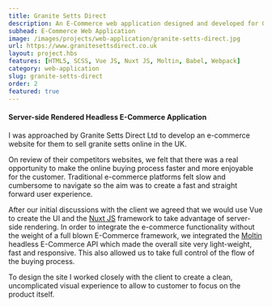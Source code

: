 ```yaml
---
title: Granite Setts Direct
description: An E-Commerce web application designed and developed for Granite Setts Direct Ltd using a headless e-commerce API
subhead: E-Commerce Web Application
image: /images/projects/web-application/granite-setts-direct.jpg
url: https://www.granitesettsdirect.co.uk
layout: project.hbs
features: [HTML5, SCSS, Vue JS, Nuxt JS, Moltin, Babel, Webpack]
category: web-application
slug: granite-setts-direct
order: 2
featured: true
---
```


#### Server-side Rendered Headless E-Commerce Application

I was approached by Granite Setts Direct Ltd to develop an e-commerce website for
them to sell granite setts online in the UK.

On review of their competitors websites, we felt that there was a real opportunity
to make the online buying process faster and more enjoyable for the customer. Traditional
e-commerce platforms felt slow and cumbersome to navigate so the aim was to create a
fast and straight forward user experience.

After our initial discussions with the client we agreed that we would use Vue to create
the UI and the [Nuxt JS](https://nuxtjs.org/) framework to take advantage of server-side rendering. In order to
integrate the e-commerce functionality without the weight of a full blown E-Commerce
framework, we integrated the [Moltin](https://moltin.com/) headless E-Commerce API which made the overall site very
light-weight, fast and responsive. This also allowed us to take full control of the
flow of the buying process.

To design the site I worked closely with the client to create a clean, uncomplicated
visual experience to allow to customer to focus on the product itself.
